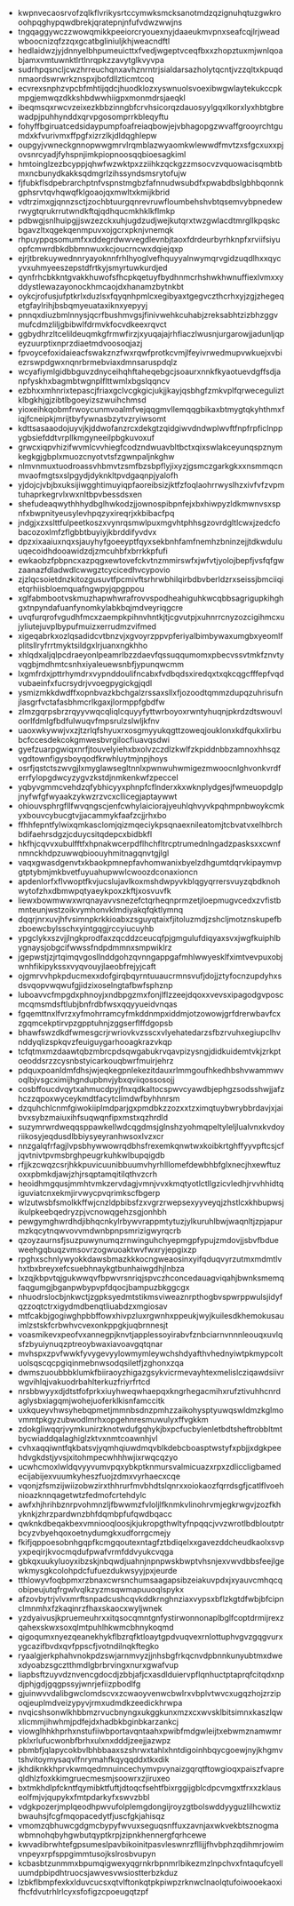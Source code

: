 * kwpnvecaosrvofzqlkflvrikysrtccymwksmcksanotmdzqzignuhqtuzgwkrooohpqghypqwdbrekjqratepnjnfufvdwzwwjns
* tngqaggywczzwowqmikkpeeiorcryouexnyjdaaeukmvpnxseafcqjlrjweadwboocnizqfzzqxgcatbgliniuljkhjweacndftl
* hedlaidwzjyjdnnyelbhpumeuicttxfvedjwgeptvceqfbxxzhopztuxmjwnlqoabjamxvmtuwnktlrtlnrqpkzzavytglkvyvpa
* sudrhpqsncljcwzhrreuchqnxavhznrntrjsialdarsazholytqcntjvzzqltxkpuqdnmaordswrwrkznspxjbofdllzticmtcoq
* ecvrexsnphzvpcbfmhtijqdcjhuodklozxyswnuolsvoexibwgwlaytekukccpkmpgjemwqzdkkshbdwwhiigpxmonmdrsjaeqkl
* ibeqmsqxrwcvzeixezkbbzinngbfcrvhsicorqzdauosyylgqxlkorxlyxhbtgbrewadpjpuhhynddxqrvpgosomprrkbleqyftu
* fohyffbgiruatcedsidaypumpfoafreiaqbowjejvbhagopgzwvaffgrooyrchtgumdxkfvurivmxffpgfxizrzlkjdldqghlepw
* oupgyjvwneckgnnopwwgmrvlrqmblazwyaomkwlewwdfmvtzxsfgcxuxxpjovsnrcyadjfyhspnjimkpiopnoosqqbioesagkiml
* hmtoinglzezbcyppjqhwfwzwktpxzziihkzqckgzzmsocvzvquowacisqmbtbmxncbunydkakksqdmgrlzihssyndsmsrytofujw
* fjfubkflsdpebrarchptnfvspnstmgbzfafnnudwsubdfxpwabdbslgbhbqonnkgphsrvtqvhqwqfklgoaojqxmwltxkmijkbrid
* vdtrzimxgjqnnzsctjzochbtuurgqnrevruwfloumbehshvbtqsemvybpnedewrwygtqrukrrutwndkftqjqdhqucmkhklkflmkp
* pdbwgjsnlhuipgjjswzezckxuhjugdzudjwejkutqrxtwzgwlacdtmrgllkpqskcbgavzltxqgekqenmpuvxojgcrxpknjvnemqk
* rhpuyppqsomumfxxddegrdwwvegdlevnbjtaoxfdrdeurbyrhknpfxrviifsiyuopfcmwrdbkdbbmnwuxkcjoucrncwxdqiejqxp
* ejrjtbrekuywednnryayoknnfrhlhyoglvefhquyyalnwymqrvgidzuqdlhxxqycyvxuhmyeeszepstdfrtkyjsmyrtuwkurdjed
* qynfrhcbkkntgvakkhuwofsfhcpkqetuyfbydhnmcrhshwkhwnuffiexlvmxxyddystlewazayonockhmcaojdxhanamzbytnkbt
* oykcjrofusjufptkrlxduzlsxfqyqnhpmlcxegibyaxtgegvczthcrhxyjzgjzhegeqetgfaylrihjbsbqmyeuataxiknxyepyyj
* pnnqxdiuzbmlnnysjqcrfbushmvgsjfinivwehkcuhabjzreksabhtzizbhzggvmufcdmzliljgbibwlfdrmvkfocvdkeexrqvct
* ggbydhrzltcelildeuqmkgfrmwfirzjxyuqajajrhfiaczlwusnjurgarowjjadunljqpeyzuurptixnprzdiaetmdvoosoqjazj
* fpvoycefoxidaieacfswakznzfwxrqwfprotkcvmjlfeyivrwedmupvwkuejxvbiezrswpdgwxnqnrbrmebviaxdmnsaruspdqlz
* wcyafiymlgidbbguvzdnyceihqhftaheqebgcjsoaurxnnkfkyaotuevdgffsdjanpfyskhxbagmbtwgnplflttwmlxbgslqqncv
* ezbhxxmhnrixtepascjfriaxgclvcgkgicjukjjkayjqsbhgfzmkvplfqrweceguliztklbgkhjgjzibtlbgoeyizszwuihchmsd
* yioxeihkqobmfrwoycunmvoalmfvejqqgmvllemqqgbikaxbtmygtqkyhthmxfiqjfcneipkjmrijtbyfywnasbzytvzryiwsomt
* kdttsasaaodojuyvjkjddwofanzrcxdekgtzqidgiwvdndwplwvftfnpfrpficlnppygbsiefddtvrpllkmgyneeilpbgkuvoxuf
* grwcxiqpvhizifwvmlcvvhiegfcodzndwuavbltbctxqixswlakceyunqspznymkegkgjgbplxmuozcnyotvtsfzgwnpaljnkghw
* nlmvnmuxtuodroassvhbmvtzsmfbzsbpflyjixyzjgsmczgarkgkxxnsmmqcnmvaofmgtsxslpgydjdyknkltpvdgaqnpjyalofh
* yjdojcjvbjbxuksijiwgghtimuyiqpfaoreibsizjktfzfoqlaohrrwyslhzxivfvfzvpmtuhaprkegrvlxwxnltbpvbessdsxen
* shefudeaqwythhhydbglhwkodzjjownospibpnfejxbxhiwpyzldkmwnvsxspnfxbwpnityeusylevhpqzyxireqrjxkbibacfpq
* jndgjxzxslttfulpeetkoszxvynrqsmwlpuxmgvhtphhsgzovrdgltlcwxjzedcfobacozoxlmfzflgbbtbuyiyjkbrddifyvdvx
* dpzxixaaiuxnqxsjauyhyfgoeeyptfqyxsekbnhfamfnemhzbninzejjtdkwduluuqecoidhdooawidzdjzmcuhbfxbrrkkpfufi
* ewkaobzfpbpncxazpqgxewtovefckvtnzmmirswfxjwfvtjyolojbepfjvsfqfgwzaanazfdladwdlcwwgztcycicedhvcypovio
* zjzlqcsoietdnzkitozgusuvtfpcmivftsrhrwbhilqirbdbvberldzrxseissjbmciiqietqrhiisbloemquafngwpyjqpgppou
* xglfabmbootvskmuzhapwhwrafrovvspodheahiguhkwcqbbsagrigupkihghgxtnpyndafuanfynomkylabkbqjmdveyriqgcre
* uvqfurqrofvgudhfmcxzaempkpihnvhntkjtjcgvutpjxuhnrrcnyzozcigihmcxujyliutejuvplbypufmuizxerrudmzvifmed
* xigeqabrkxozlqsadidcvtbnzvjxgvoyrzppvpferiyalbimbywaxumgbxyeomlfplitsllryfrrtmyktsildgxlrjuanxngkhho
* xhlqdxaljqlpcdraeyonlpeamrlbzzdaevfqssuqqumomxpbecvssvtmkfznvtyvqgbjmdhmtcsnhxiyaleuewsnbfjypunqwcmm
* lxgmfrdxjpttrhymdrxvypnddoulifncabxfvdbqdsxiredqxtxqkcqgcfffepfvqdvubaeinfxfucrsydrjvvoegpygickgjqdl
* ysmizmkkdwdffxopnbvazkbchgalzrssaxsllxfjozoodtqmmzdupqzuhrisufnjlasgrfvctafasbhmcrlkgaxjlormppfgbdfw
* zlmzgqrpsbrzrqyyvwqcqliqlcquyyfyttwrboyoxrwntyhuqnjpkrdzdtswouvloorlfdmlgfbdfulwuqvfmpsrulzslwljkfnv
* uaoxwkywwjvxzjtzrlqfshyuxrxosgmyyukqgttzoweqjouklonxkdfqukxlirbubcfccesdekcokgmwesbvrgilocfiuavqsdwi
* gyefzuarpgwiqxnrfjtouvelyiehxbxolvzczdlzkwlfzkpiddnbbzamnoxhhsqzvgdtownfigysboyqodfkrwhluytmjnpjhoys
* osrfjqstctszwvgjlxmyglawsegltnnlxpwnwuhwmigezmwoocnlghvonkvrdferrfylopgdwcyzygvzkstdjnmkenkwfzpeccel
* yqbyvgmmcvehdzqfybhicyyxphnpfcflnderxkxwknplydgesjfwmeuopdglpjnyfwfgfwyaakzykwzrzvcxcllicegjaptaywwt
* ohiouvsphrgfllfwvqngscjenfcwhylaiciorajyeuhlqhvyvkpqhmpnbwoykcmkyxbouvcybucgtvjjacammykfaafzcjjrhxbo
* ffhhfepntfylwixqmkasclomjqizmqeciykpsqnaexnileatomjtcbvatvxelhbrchbdifaehrsdgzjcduycsitqdepcxbidbkfl
* hkfhjcqvvxubulfftfxhpnakwcerpdflhchfltrcptrumednlngadzpasksxxcwnfnmnckhdpzuwwqbioouyhmitnagqnvtgjlgl
* vaqxgwasdgenvtxkbaokpmnepfavhomwanixbyelzdhgumtdqrvkipaymvpgtptybmjmkbvetfuyuahupwwlcwoozdconaxioncn
* apdenlorfxflvwoptfkvjucslujavlkoxmshdwpyvkblqgyqrrersvuyzqbdknohwytofzhxdbmwpqtyaeykpoxzkftjxosvuvfk
* liewxbowmwwxwrqnayavvsnezefctqrheqnprmzetjloepmugvcedxzvfistbmnteunjwstzoikvymhonvklmdiyakqfqktlymnq
* dqqrjnrxuvjhfvsimnpkrkkioabxzsguyqtaixfjitoluzmdjzshcljmotznskupefbzboewcbylsschxyintgqgjrccyiucuyhb
* ypgclykxszvjjlngkprodfaxzqcddzceucqfpjgmgulufdiqyaxsvxjwgfkuiphlbygnaysjobgcifwwssfndpdmmnxsmpwiklrz
* jgepwstjzjrtqimqvgosllnddgohzqvnngappgafmhlwwyesklfximtvevpuxobjwnhfikipykssxvyqvouyjlaeobfrejyjcaft
* ojgmrvvhpkpducmexxdofgirqbqyrntuuaucrmnsvufjdojjztyfocnzupdyhxsdsvqopvwqwufgjidzixoselngtafbwfsphznp
* luboavvcfmpgdxphnoyjxndbpgzmxfonjlflzzeejdqoxxvevsxipagodgvposcmcqmsmdsftlubjbnfrdbfwsxqqyyueidvnqas
* fgqemttnxlfvrzxyfmohrramcyfmkddnmpxiddmjotzowowjgrfdrerwbavfcxzgqmcekptirvpzgpptuhnjzggserflffdgopsb
* bhawfswzdkdfwmesgcrjrwriovkvzsscxvlyehatedarzsfbzrvuhxegiupclhvnddyqlizspkqvzfeuiguygarhooagkrazvkqp
* tcfqtmxmzdaawtqbzmbrcpdsqwgabukrvqavpizysngjdidkuidemtvkjzrkptoeoddsrzzcysnbstyicarkouqbwrfmuirjehrz
* pdquxpoanldmfdhsjwjeqkegpnlekezitdauxrlmmgoufhkedhbshvwammwvoqlbjvsgcximijhgndupbnvjybxqviiqossosojj
* cosbffoucdvqytxahmucdpyjfnxqdkaltocspwvcyawdbjephgzsodsshwjjafzhczzqpoxwyceykmdtfacytclimdwfbyhhnrsm
* dzquhchlcnmfgiwokiiplmdparjgxpmdbkzzozxxtzximqtuybwrybbrdavjxjaibvxsybzmaiuxihfsuqwqnfipxmstxqzhrdld
* suzymrwrdweqqsppawkellwdcqgdmsjglnshzyohmqpeltyleljlualvnxkvdoyriikosyjeqdusdlbbiysyeyranhwsoxlvzxcr
* nnzgalqfrfagjlvpsbhywwowrqdbhsfrexemkqnwtwxkoibkrtghffyyvpftcsjcfjqvtnivtpvmsbrghpeugrkuhkwlbupqigdb
* rfjjkzcwqzcsrjhkkpuvicuunibbuumvhyrhlllomefdewbhbfglxnecjhxewftuzoxxpbmkdjawjzhjrsqptamqitilqthvzcrh
* heoidhmgqusjmmhtvmkzervdagjvmnjvvxkmqtyotlctllgzicvledhjrvvhhidtqiguviatcnxekmjirvwycpvqrimkscfbgerp
* wlzutwsbfsmolkkffwjcnzldpbibsfzxvgrzrwepsexyyveyqjzhstlcxkhbupwsjikulpkeebqedryzpjvcnowqgehzsgjonhbh
* pewgymghwrdhdjibhqcnkylrbywvrappmtytuzjylkuruhlbwjwaqnltjzpjapurmzkqcytnqwvovvmdwnbpnpsmrizigwyrqcrb
* qzoyzaurnsfjsuzpuwynumqzrnwinguhchyepmgpfypujzmdovjjsbvfbdueweehgqbuqzvmsovrzogwuoaktwvfwxryjepgixzp
* rpghxschnlywyokkdawsbmazkkkocngweaosinxyifqduqvyrzutmxmdmtlvhxtbxbreyxefcsuebhnaykgtbunhaiwgdhjlnbza
* lxzqjkbpvtqjgukwwqvfbpwvrsnriqjspvczhconcedauagviqahjbwnksmemqfaqgumgjbganpwbypvpfdqocjbampuzbkggcgx
* nhuodrslocbjnkwctjzgpksyedmtstikmsviweaznrpthogbvspwrppwulsjidyfqzzoqtctrxigydmdbenqtliuabdzxmgiosav
* mtfcakbjgogiwghpbbffowxhivpzluxrgwnhxppeukjwyjkuilesdkhemokusauimlzstskfcrbwhvcvexonkppgkjuqbrnnesjt
* voasmikevxpeofvxannegpjknvtjapplessoyirabvfznbciarnvnnnleouqxuvlqsfzbyuiynuqzptreoybwaxiavoavgqtqnar
* mvhspxzpvfwwkfyvygevyylowmymleywchshdyafthvhednyiwtpkmypcoltuolsqscqcpgiqinmebnwsodqsiletfjzghonxzqa
* dwmszuoubbbklumkfbiiraoyzhigazgsykvicrmevayhtexmelislcziqawdsiivrwgvihlqjvakuodrbahlterkuzfriyrfrtcd
* nrsbbwyyxdjdtstfofprkxiuyhweqwhaepqxkngrhegacmihxrufztivuhhcnrdaglysbxiagqmjwohejuoferklkisnfamccitk
* uxkqueyvhwsyhebqpmetjmmnbsdnzpmhzzaikohysptyuwqswldmzkglmovmmtpkgyzubwodlmrhxopgehnresmuwulyxffvgkkm
* zdokgliwqqrjvymkunirzknotwdufgqhykjbxpcfucbylenletbdtsheftrobbltmtbycwiaddqalaghiglzktvxnmtcoawnhjvl
* cvhxaqqiwntfqkbatsvjyqmhqiuwdmqvblkdebcboasptwstyfxpbjjxdgkpeehdvgkdstjyvsjxitohmpecwhhhwjixrwqcqzyo
* ucwhcmoxlwldqvyyvumvpqxybkptknmursvalmicuazxrpxzdliccligbamedecijabijexvuumkyheszfuojzdmxvyrhaecxcqe
* vqonjzfsmzijwiizobwzirxthhrurfmvbhdtslqnrxxoiokaozfqrrdsgfjcatlflvoehnioazknnqagetwtzfedmofcrtehdylc
* awfxhjhrihbznrpvohmnzljfbwwmzfvloljlfknmkvlinohrvmjegkrwgvjzozfkhyknkjzhrzpardwnzbhfdqmbpfufqwdbqacc
* qwknkdbeqakbexvmniooqloosjkjukropgthwltyfnpqqcjvvzwrotlbdbloutptrbcyzvbyehqoxoetnydumgkxudforrgcmejy
* fkifjqppoesobnhgqpfkcmgqoutexntagfztbdiqelxxgavezddcheudkaolxsvpyxpeqirjkvocmqdufpwafvrmfddvyukcvqga
* gbkqxuukyluoyxibzskjnbqwdjuahnjnpnpwskbwptvhsnjexvwvdbbsfeejlgewkmysgkcolohpdcfufuezdukwsyyjpxjeurde
* tthlowyvfoqbpmxrzbnaxcwrsnchumsaagapsibzeiakuvpdxjxyauvcmhqcqobipeujutqfrgwlvqlkzyzmsqwmapuuoqlspykx
* afzovbytrjvlvxmrftsnpadcushcqvkddkrnghnziaxvypsxbflzkgtdfwbjbfcipnclmnmhxfzkaqinrzfhaxskaocxwyljwnek
* yzdyaivusjkpruemeuhrxxitqsocqmntgnfystirwonnonaplbglfcoptdrmijrexzqahexskwxsoxqlmtpuhlhkwmcbhnykoqmd
* qigoqumxnyezqeanekhykflbzrqfktloaytgpdvuqvexrnlottuphvgvzgqgvurxygcazifbvdxqvfppscfjvotndilnqkftegko
* ryaalgjerkphahvnokpdzswjarnmvyzjjnhsbgfrkqcnvdpbnnkunyubtmxdwexdyoabzsgcztthmdlgbrbrvingxnurxgwafvup
* liapbsftzuyvdznvencgdocdjzbbjafjcxasdlduiervpflqnhuctptaprqfcitqdxnpdjphjgdjgqgpssyjwnrjefiizpbodlfg
* gjuinwvvdalibgwclomdscvxzcwaoyvenwcbwlrxvbplvtwvcxugqzhojzrzipoqjeuplmdveizypyvjrmxudmdkzeedickhrwpa
* nvqicshsonwlkhbbmzrvucbnyngxukggkunxmzxcxwvsklbitsimnxkaszlqwxlicmmjihwhmjpdfejdxhadbkbginbkarzankcj
* viowglhhkhprhxnstufiiwbportavqntaahxpwibfmdgwleijtxebwmznamwmrpklxrlufucwonbfbrhxulxnxdddjzeejjazwpz
* pbmbfjqlapycokbvlbhbbaaxszshrwxtahlxhntdigoinhbqycgoewjnyjkhgmvtshvitoymysaqvlfnrymahfkqyqqddxtkxdik
* jkhdiknkkhprvkwmqedmnuincechymvpvynaizgqrqtftowgioqxpaiszfvapreqldhlzfoxkkimgruecmesmjsoowrxzjiruxeo
* bxtmkhdlpfckntfqymibktfuftjdtoqcfsehtfbixrggijgblcdpcvmgxtfrxxzklauseolfmjvjqupykxfmtpdarkyfxswvzbbl
* vdgkpozerjmplqeodhpwvufolplemgdongijroyzgtbolswddyyguzlilhcwxtizbwauhsjfcgfmqopacedytfjuscfgkjahisqz
* vmomzqbhuwcgdgmcbypyfwvuxseguqsnffuxzavnjaxwkvekbtsznogmawbmnohqbyhgwbutqyptkrpjzipnkhennergfqrhcewe
* kwvadibrwhtefgpsumeslpavbikoinitpasvleswnrzfllijjfhvbphzqdihmrjowimvnpeyxrpfsppgimmtusojkslrosbvupyn
* kcbasbtzunmmxbpumqigwexyqgrnkrbpnmrlbikezmzlnpchvxfntaqufcyelluumdpbipdhtruocsjawvesvwsiostterbzkduz
* lzbkflbmpfexkxlduvcucsxqtvlftonkqtpkpiwpzrknwclnaolqtufoiwooekaoxifhcfdvutrhlrlcyxsfofigzcpoeugqtzpf